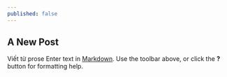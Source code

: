```yaml
---
published: false
---
```


## A New Post
Viết từ prose
Enter text in [Markdown](http://daringfireball.net/projects/markdown/). Use the toolbar above, or click the **?** button for formatting help.
